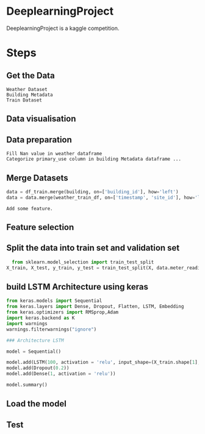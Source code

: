 # DeeplearningProject

DeeplearningProject is a kaggle competition.

# Steps

  ## Get the Data
    Weather Dataset
    Building Metadata
    Train Dataset
  ## Data visualisation
  ## Data preparation
    Fill Nan value in weather dataframe
    Categorize primary_use column in building Metadata dataframe ...
  ## Merge Datasets 
```python
data = df_train.merge(building, on=['building_id'], how='left')
data = data.merge(weather_train_df, on=['timestamp', 'site_id'], how='left')
```
    Add some feature.    
  ## Feature selection
  ## Split the data into train set and validation set 
  ```python
    from sklearn.model_selection import train_test_split
X_train, X_test, y_train, y_test = train_test_split(X, data.meter_reading, test_size=0.3)
```
  ## build LSTM Architecture using keras  
```python
from keras.models import Sequential
from keras.layers import Dense, Dropout, Flatten, LSTM, Embedding
from keras.optimizers import RMSprop,Adam
import keras.backend as K
import warnings
warnings.filterwarnings("ignore")

### Architecture LSTM

model = Sequential()

model.add(LSTM(100, activation = 'relu', input_shape=(X_train.shape[1], X_train.shape[2])))
model.add(Dropout(0.2))
model.add(Dense(1, activation = 'relu'))

model.summary()
```
  ## Load the model
  ## Test

